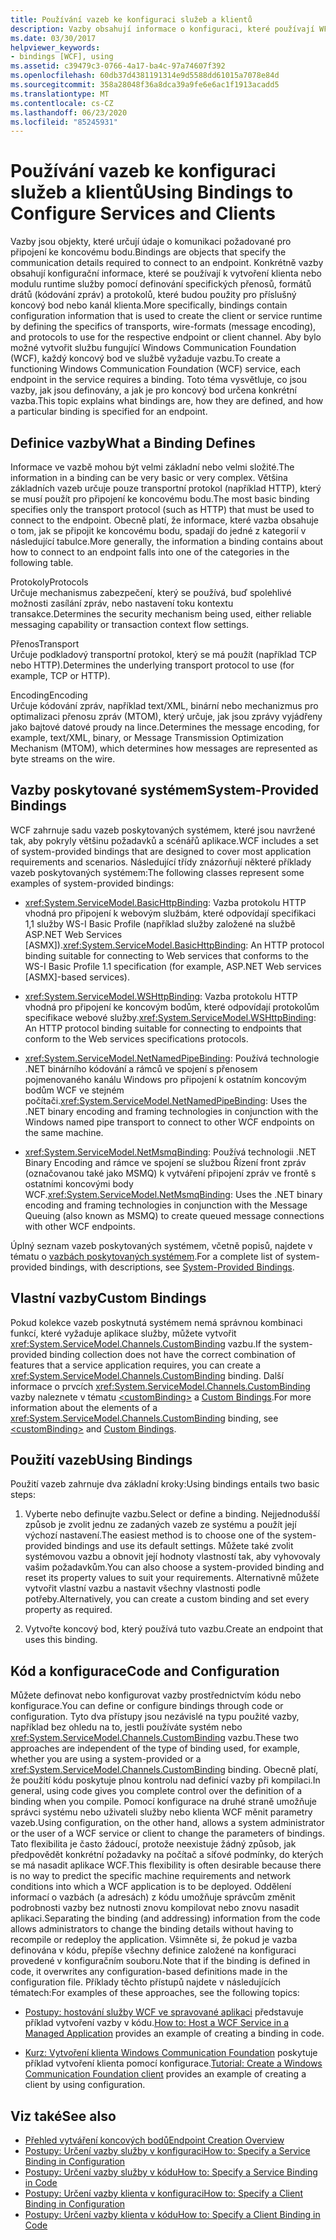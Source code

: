 ```yaml
---
title: Používání vazeb ke konfiguraci služeb a klientů
description: Vazby obsahují informace o konfiguraci, které používají WFC klienti nebo služby. Naučte se definovat vazby a zadat vazbu pro koncový bod služby.
ms.date: 03/30/2017
helpviewer_keywords:
- bindings [WCF], using
ms.assetid: c39479c3-0766-4a17-ba4c-97a74607f392
ms.openlocfilehash: 60db37d4381191314e9d5588dd61015a7078e84d
ms.sourcegitcommit: 358a28048f36a8dca39a9fe6e6ac1f1913acadd5
ms.translationtype: MT
ms.contentlocale: cs-CZ
ms.lasthandoff: 06/23/2020
ms.locfileid: "85245931"
---
```

# <a name="using-bindings-to-configure-services-and-clients"></a><span data-ttu-id="9f03d-104">Používání vazeb ke konfiguraci služeb a klientů</span><span class="sxs-lookup"><span data-stu-id="9f03d-104">Using Bindings to Configure Services and Clients</span></span>
<span data-ttu-id="9f03d-105">Vazby jsou objekty, které určují údaje o komunikaci požadované pro připojení ke koncovému bodu.</span><span class="sxs-lookup"><span data-stu-id="9f03d-105">Bindings are objects that specify the communication details required to connect to an endpoint.</span></span> <span data-ttu-id="9f03d-106">Konkrétně vazby obsahují konfigurační informace, které se používají k vytvoření klienta nebo modulu runtime služby pomocí definování specifických přenosů, formátů drátů (kódování zpráv) a protokolů, které budou použity pro příslušný koncový bod nebo kanál klienta.</span><span class="sxs-lookup"><span data-stu-id="9f03d-106">More specifically, bindings contain configuration information that is used to create the client or service runtime by defining the specifics of transports, wire-formats (message encoding), and protocols to use for the respective endpoint or client channel.</span></span> <span data-ttu-id="9f03d-107">Aby bylo možné vytvořit službu fungující Windows Communication Foundation (WCF), každý koncový bod ve službě vyžaduje vazbu.</span><span class="sxs-lookup"><span data-stu-id="9f03d-107">To create a functioning Windows Communication Foundation (WCF) service, each endpoint in the service requires a binding.</span></span> <span data-ttu-id="9f03d-108">Toto téma vysvětluje, co jsou vazby, jak jsou definovány, a jak je pro koncový bod určena konkrétní vazba.</span><span class="sxs-lookup"><span data-stu-id="9f03d-108">This topic explains what bindings are, how they are defined, and how a particular binding is specified for an endpoint.</span></span>  
  
## <a name="what-a-binding-defines"></a><span data-ttu-id="9f03d-109">Definice vazby</span><span class="sxs-lookup"><span data-stu-id="9f03d-109">What a Binding Defines</span></span>  
 <span data-ttu-id="9f03d-110">Informace ve vazbě mohou být velmi základní nebo velmi složité.</span><span class="sxs-lookup"><span data-stu-id="9f03d-110">The information in a binding can be very basic or very complex.</span></span> <span data-ttu-id="9f03d-111">Většina základních vazeb určuje pouze transportní protokol (například HTTP), který se musí použít pro připojení ke koncovému bodu.</span><span class="sxs-lookup"><span data-stu-id="9f03d-111">The most basic binding specifies only the transport protocol (such as HTTP) that must be used to connect to the endpoint.</span></span> <span data-ttu-id="9f03d-112">Obecně platí, že informace, které vazba obsahuje o tom, jak se připojit ke koncovému bodu, spadají do jedné z kategorií v následující tabulce.</span><span class="sxs-lookup"><span data-stu-id="9f03d-112">More generally, the information a binding contains about how to connect to an endpoint falls into one of the categories in the following table.</span></span>  
  
 <span data-ttu-id="9f03d-113">Protokoly</span><span class="sxs-lookup"><span data-stu-id="9f03d-113">Protocols</span></span>  
 <span data-ttu-id="9f03d-114">Určuje mechanismus zabezpečení, který se používá, buď spolehlivé možnosti zasílání zpráv, nebo nastavení toku kontextu transakce.</span><span class="sxs-lookup"><span data-stu-id="9f03d-114">Determines the security mechanism being used, either reliable messaging capability or transaction context flow settings.</span></span>  
  
 <span data-ttu-id="9f03d-115">Přenos</span><span class="sxs-lookup"><span data-stu-id="9f03d-115">Transport</span></span>  
 <span data-ttu-id="9f03d-116">Určuje podkladový transportní protokol, který se má použít (například TCP nebo HTTP).</span><span class="sxs-lookup"><span data-stu-id="9f03d-116">Determines the underlying transport protocol to use (for example, TCP or HTTP).</span></span>  
  
 <span data-ttu-id="9f03d-117">Encoding</span><span class="sxs-lookup"><span data-stu-id="9f03d-117">Encoding</span></span>  
 <span data-ttu-id="9f03d-118">Určuje kódování zpráv, například text/XML, binární nebo mechanizmus pro optimalizaci přenosu zpráv (MTOM), který určuje, jak jsou zprávy vyjádřeny jako bajtové datové proudy na lince.</span><span class="sxs-lookup"><span data-stu-id="9f03d-118">Determines the message encoding, for example, text/XML, binary, or Message Transmission Optimization Mechanism (MTOM), which determines how messages are represented as byte streams on the wire.</span></span>  
  
## <a name="system-provided-bindings"></a><span data-ttu-id="9f03d-119">Vazby poskytované systémem</span><span class="sxs-lookup"><span data-stu-id="9f03d-119">System-Provided Bindings</span></span>  
 <span data-ttu-id="9f03d-120">WCF zahrnuje sadu vazeb poskytovaných systémem, které jsou navržené tak, aby pokryly většinu požadavků a scénářů aplikace.</span><span class="sxs-lookup"><span data-stu-id="9f03d-120">WCF includes a set of system-provided bindings that are designed to cover most application requirements and scenarios.</span></span> <span data-ttu-id="9f03d-121">Následující třídy znázorňují některé příklady vazeb poskytovaných systémem:</span><span class="sxs-lookup"><span data-stu-id="9f03d-121">The following classes represent some examples of system-provided bindings:</span></span>  
  
- <span data-ttu-id="9f03d-122"><xref:System.ServiceModel.BasicHttpBinding>: Vazba protokolu HTTP vhodná pro připojení k webovým službám, které odpovídají specifikaci 1,1 služby WS-I Basic Profile (například služby založené na službě ASP.NET Web Services [ASMX]).</span><span class="sxs-lookup"><span data-stu-id="9f03d-122"><xref:System.ServiceModel.BasicHttpBinding>: An HTTP protocol binding suitable for connecting to Web services that conforms to the WS-I Basic Profile 1.1 specification (for example, ASP.NET Web services [ASMX]-based services).</span></span>  
  
- <span data-ttu-id="9f03d-123"><xref:System.ServiceModel.WSHttpBinding>: Vazba protokolu HTTP vhodná pro připojení ke koncovým bodům, které odpovídají protokolům specifikace webové služby.</span><span class="sxs-lookup"><span data-stu-id="9f03d-123"><xref:System.ServiceModel.WSHttpBinding>: An HTTP protocol binding suitable for connecting to endpoints that conform to the Web services specifications protocols.</span></span>  
  
- <span data-ttu-id="9f03d-124"><xref:System.ServiceModel.NetNamedPipeBinding>: Používá technologie .NET binárního kódování a rámců ve spojení s přenosem pojmenovaného kanálu Windows pro připojení k ostatním koncovým bodům WCF ve stejném počítači.</span><span class="sxs-lookup"><span data-stu-id="9f03d-124"><xref:System.ServiceModel.NetNamedPipeBinding>: Uses the .NET binary encoding and framing technologies in conjunction with the Windows named pipe transport to connect to other WCF endpoints on the same machine.</span></span>  
  
- <span data-ttu-id="9f03d-125"><xref:System.ServiceModel.NetMsmqBinding>: Používá technologii .NET Binary Encoding and rámce ve spojení se službou Řízení front zpráv (označovanou také jako MSMQ) k vytváření připojení zpráv ve frontě s ostatními koncovými body WCF.</span><span class="sxs-lookup"><span data-stu-id="9f03d-125"><xref:System.ServiceModel.NetMsmqBinding>: Uses the .NET binary encoding and framing technologies in conjunction with the Message Queuing (also known as MSMQ) to create queued message connections with other WCF endpoints.</span></span>  
  
 <span data-ttu-id="9f03d-126">Úplný seznam vazeb poskytovaných systémem, včetně popisů, najdete v tématu o [vazbách poskytovaných systémem](system-provided-bindings.md).</span><span class="sxs-lookup"><span data-stu-id="9f03d-126">For a complete list of system-provided bindings, with descriptions, see [System-Provided Bindings](system-provided-bindings.md).</span></span>  
  
## <a name="custom-bindings"></a><span data-ttu-id="9f03d-127">Vlastní vazby</span><span class="sxs-lookup"><span data-stu-id="9f03d-127">Custom Bindings</span></span>  
 <span data-ttu-id="9f03d-128">Pokud kolekce vazeb poskytnutá systémem nemá správnou kombinaci funkcí, které vyžaduje aplikace služby, můžete vytvořit <xref:System.ServiceModel.Channels.CustomBinding> vazbu.</span><span class="sxs-lookup"><span data-stu-id="9f03d-128">If the system-provided binding collection does not have the correct combination of features that a service application requires, you can create a <xref:System.ServiceModel.Channels.CustomBinding> binding.</span></span> <span data-ttu-id="9f03d-129">Další informace o prvcích <xref:System.ServiceModel.Channels.CustomBinding> vazby naleznete v tématu [\<customBinding>](../configure-apps/file-schema/wcf/custombinding.md) a [Custom Bindings](./extending/custom-bindings.md).</span><span class="sxs-lookup"><span data-stu-id="9f03d-129">For more information about the elements of a <xref:System.ServiceModel.Channels.CustomBinding> binding, see [\<customBinding>](../configure-apps/file-schema/wcf/custombinding.md) and [Custom Bindings](./extending/custom-bindings.md).</span></span>  
  
## <a name="using-bindings"></a><span data-ttu-id="9f03d-130">Použití vazeb</span><span class="sxs-lookup"><span data-stu-id="9f03d-130">Using Bindings</span></span>  
 <span data-ttu-id="9f03d-131">Použití vazeb zahrnuje dva základní kroky:</span><span class="sxs-lookup"><span data-stu-id="9f03d-131">Using bindings entails two basic steps:</span></span>  
  
1. <span data-ttu-id="9f03d-132">Vyberte nebo definujte vazbu.</span><span class="sxs-lookup"><span data-stu-id="9f03d-132">Select or define a binding.</span></span> <span data-ttu-id="9f03d-133">Nejjednodušší způsob je zvolit jednu ze zadaných vazeb ze systému a použít její výchozí nastavení.</span><span class="sxs-lookup"><span data-stu-id="9f03d-133">The easiest method is to choose one of the system-provided bindings and use its default settings.</span></span> <span data-ttu-id="9f03d-134">Můžete také zvolit systémovou vazbu a obnovit její hodnoty vlastností tak, aby vyhovovaly vašim požadavkům.</span><span class="sxs-lookup"><span data-stu-id="9f03d-134">You can also choose a system-provided binding and reset its property values to suit your requirements.</span></span> <span data-ttu-id="9f03d-135">Alternativně můžete vytvořit vlastní vazbu a nastavit všechny vlastnosti podle potřeby.</span><span class="sxs-lookup"><span data-stu-id="9f03d-135">Alternatively, you can create a custom binding and set every property as required.</span></span>  
  
2. <span data-ttu-id="9f03d-136">Vytvořte koncový bod, který používá tuto vazbu.</span><span class="sxs-lookup"><span data-stu-id="9f03d-136">Create an endpoint that uses this binding.</span></span>  
  
## <a name="code-and-configuration"></a><span data-ttu-id="9f03d-137">Kód a konfigurace</span><span class="sxs-lookup"><span data-stu-id="9f03d-137">Code and Configuration</span></span>  
 <span data-ttu-id="9f03d-138">Můžete definovat nebo konfigurovat vazby prostřednictvím kódu nebo konfigurace.</span><span class="sxs-lookup"><span data-stu-id="9f03d-138">You can define or configure bindings through code or configuration.</span></span> <span data-ttu-id="9f03d-139">Tyto dva přístupy jsou nezávislé na typu použité vazby, například bez ohledu na to, jestli používáte systém nebo <xref:System.ServiceModel.Channels.CustomBinding> vazbu.</span><span class="sxs-lookup"><span data-stu-id="9f03d-139">These two approaches are independent of the type of binding used, for example, whether you are using a system-provided or a <xref:System.ServiceModel.Channels.CustomBinding> binding.</span></span> <span data-ttu-id="9f03d-140">Obecně platí, že použití kódu poskytuje plnou kontrolu nad definicí vazby při kompilaci.</span><span class="sxs-lookup"><span data-stu-id="9f03d-140">In general, using code gives you complete control over the definition of a binding when you compile.</span></span> <span data-ttu-id="9f03d-141">Pomocí konfigurace na druhé straně umožňuje správci systému nebo uživateli služby nebo klienta WCF měnit parametry vazeb.</span><span class="sxs-lookup"><span data-stu-id="9f03d-141">Using configuration, on the other hand, allows a system administrator or the user of a WCF service or client to change the parameters of bindings.</span></span> <span data-ttu-id="9f03d-142">Tato flexibilita je často žádoucí, protože neexistuje žádný způsob, jak předpovědět konkrétní požadavky na počítač a síťové podmínky, do kterých se má nasadit aplikace WCF.</span><span class="sxs-lookup"><span data-stu-id="9f03d-142">This flexibility is often desirable because there is no way to predict the specific machine requirements and network conditions into which a WCF application is to be deployed.</span></span> <span data-ttu-id="9f03d-143">Oddělení informací o vazbách (a adresách) z kódu umožňuje správcům změnit podrobnosti vazby bez nutnosti znovu kompilovat nebo znovu nasadit aplikaci.</span><span class="sxs-lookup"><span data-stu-id="9f03d-143">Separating the binding (and addressing) information from the code allows administrators to change the binding details without having to recompile or redeploy the application.</span></span> <span data-ttu-id="9f03d-144">Všimněte si, že pokud je vazba definována v kódu, přepíše všechny definice založené na konfiguraci provedené v konfiguračním souboru.</span><span class="sxs-lookup"><span data-stu-id="9f03d-144">Note that if the binding is defined in code, it overwrites any configuration-based definitions made in the configuration file.</span></span> <span data-ttu-id="9f03d-145">Příklady těchto přístupů najdete v následujících tématech:</span><span class="sxs-lookup"><span data-stu-id="9f03d-145">For examples of these approaches, see the following topics:</span></span>  
  
- <span data-ttu-id="9f03d-146">[Postupy: hostování služby WCF ve spravované aplikaci](how-to-host-a-wcf-service-in-a-managed-application.md) představuje příklad vytvoření vazby v kódu.</span><span class="sxs-lookup"><span data-stu-id="9f03d-146">[How to: Host a WCF Service in a Managed Application](how-to-host-a-wcf-service-in-a-managed-application.md) provides an example of creating a binding in code.</span></span>  
  
- <span data-ttu-id="9f03d-147">[Kurz: Vytvoření klienta Windows Communication Foundation](how-to-create-a-wcf-client.md) poskytuje příklad vytvoření klienta pomocí konfigurace.</span><span class="sxs-lookup"><span data-stu-id="9f03d-147">[Tutorial: Create a Windows Communication Foundation client](how-to-create-a-wcf-client.md) provides an example of creating a client by using configuration.</span></span>  
  
## <a name="see-also"></a><span data-ttu-id="9f03d-148">Viz také</span><span class="sxs-lookup"><span data-stu-id="9f03d-148">See also</span></span>

- [<span data-ttu-id="9f03d-149">Přehled vytváření koncových bodů</span><span class="sxs-lookup"><span data-stu-id="9f03d-149">Endpoint Creation Overview</span></span>](endpoint-creation-overview.md)
- [<span data-ttu-id="9f03d-150">Postupy: Určení vazby služby v konfiguraci</span><span class="sxs-lookup"><span data-stu-id="9f03d-150">How to: Specify a Service Binding in Configuration</span></span>](how-to-specify-a-service-binding-in-configuration.md)
- [<span data-ttu-id="9f03d-151">Postupy: Určení vazby služby v kódu</span><span class="sxs-lookup"><span data-stu-id="9f03d-151">How to: Specify a Service Binding in Code</span></span>](how-to-specify-a-service-binding-in-code.md)
- [<span data-ttu-id="9f03d-152">Postupy: Určení vazby klienta v konfiguraci</span><span class="sxs-lookup"><span data-stu-id="9f03d-152">How to: Specify a Client Binding in Configuration</span></span>](how-to-specify-a-client-binding-in-configuration.md)
- [<span data-ttu-id="9f03d-153">Postupy: Určení vazby klienta v kódu</span><span class="sxs-lookup"><span data-stu-id="9f03d-153">How to: Specify a Client Binding in Code</span></span>](how-to-specify-a-client-binding-in-code.md)
